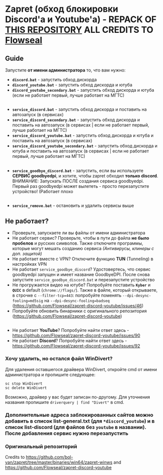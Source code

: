 # Zapret (обход блокировки Discord'а и Youtube'а) - REPACK OF [THIS REPOSITORY](https://github.com/Flowseal/zapret-discord-youtube) ALL CREDITS TO [Flowseal](https://github.com/Flowseal)

## Guide

Запустите **от имени администратора** то, что вам нужно:

- **`discord.bat`** - запустить обход дискорда
- **`discord_youtube.bat`** - запустить обход дискорда и ютуба
- **`discord_youtube_secondary.bat`** - запустить обход дискорда и ютуба (если не работает первый, лучше работает на МГТС)
##
- **`service_discord.bat`** - запустить обход дискорда и поставить на автозапуск (в сервисах)
- **`service_discord_secondary.bat`** - запустить обход дискорда и поставить на автозапуск (в сервисах | если не работает первый, лучше работает на МГТС)
- **`service_discord_youtube.bat`** - запустить обход дискорда и ютуба и поставить на автозапуск (в сервисах)
- **`service_discord_youtube_secondary.bat`** - запустить обход дискорда и ютуба и поставить на автозапуск (в сервисах | если не работает первый, лучше работает на МГТС)
##
- **`service_goodbye_discord.bat`** - запустить, если вы используете **СЕРВИС goodbyedpi**, и хотите, чтобы zapret обходил **только discord**. ВНИМАНИЕ: Запускать ПОСЛЕ создания сервиса goodbyedpi. Первый раз goodbyedpi может вылететь - просто перезапустите устройство! (Работает плохо
##
- **`service_remove.bat`** - остановить и удалить сервисы выше

## Не работает?
- Проверьте, запускаете ли вы файлы от имени администратора
- Не работает сервис? Проверьте, чтобы в пути до файла **не было пробелов** и русских символов. Также отключите программы, которые могут мешать созданию сервиса *(Антивирусы, клинеры с доп. защитой)*
- Не работает вместе с VPN? Отключите функцию **TUN** (Tunneling) в настройках VPN
- Не работает `service_goodbye_discord`? Удостовертесь, что сервис goodbyedpi запущен и имеет название GoodbyeDPI. После снова запустите `service_goodbye_discord.bat` и перезапустите устройство
- Не прогружается видео на ютубе? Попробуйте поставить **`Kyber`** и **`QUIC`** в default (`chrome://flags/`). Также в файле, который открываете, в строчке с `--filter-tcp=443`: попробуйте поменять `--dpi-desync-fooling=md5sig` на `--dpi-desync-fooling=badseq` (https://github.com/Flowseal/zapret-discord-youtube/issues/46)
- Попробуйте обновить бинарники с оригинального репозитория (https://github.com/Flowseal/zapret-discord-youtube)
##
- Не работает **YouTube**? Попробуйте найти ответ здесь - https://github.com/Flowseal/zapret-discord-youtube/issues/90
- Не работает **Discord**? Попробуйте найти ответ здесь - https://github.com/Flowseal/zapret-discord-youtube/issues/92

### Хочу удалить, но остался файл WinDivert?
Для удаления оставшегося драйвера WinDivert, откройте cmd от имени администратора и пропишите следующее:
```
sc stop WinDivert
sc delete WinDivert
```

Возможно, драйвер у вас будет записан по-другому. Для уточнения названия пропишите `driverquery | find "Divert"` в cmd.

### Дополнительные адреса заблокированных сайтов можно добавить в список list-general.txt (для `*discord_youtube`) и в список list-discord (для файлов без `youtube` в названии). После добавления сервис нужно перезапустить

### Оригинальный репозиторий
Credits to https://github.com/bol-van/zapret/tree/master/binaries/win64/zapret-winws and https://github.com/Flowseal/zapret-discord-youtube
